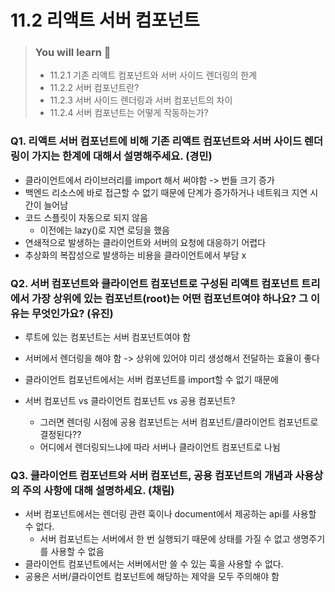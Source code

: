 # 11.2 리액트 서버 컴포넌트

> ### You will learn 📝
>
>- 11.2.1 기존 리액트 컴포넌트와 서버 사이드 렌더링의 한계
>- 11.2.2 서버 컴포넌트란?
>- 11.2.3 서버 사이드 렌더링과 서버 컴포넌트의 차이
>- 11.2.4 서버 컴포넌트는 어떻게 작동하는가?

### Q1. 리액트 서버 컴포넌트에 비해 기존 리액트 컴포넌트와 서버 사이드 렌더링이 가지는 한계에 대해서 설명해주세요. (경민)
- 클라이언트에서 라이브러리를 import 해서 써야함 -> 번들 크기 증가
- 백엔드 리소스에 바로 접근할 수 없기 때문에 단계가 증가하거나 네트워크 지연 시간이 늘어남
- 코드 스플릿이 자동으로 되지 않음
  - 이전에는 lazy()로 지연 로딩을 했음
- 연쇄적으로 발생하는 클라이언트와 서버의 요청에 대응하기 어렵다
- 추상화의 복잡성으로 발생하는 비용을 클라이언트에서 부담 x

### Q2. 서버 컴포넌트와 클라이언트 컴포넌트로 구성된 리액트 컴포넌트 트리에서 가장 상위에 있는 컴포넌트(root)는 어떤 컴포넌트여야 하나요? 그 이유는 무엇인가요? (유진)
- 루트에 있는 컴포넌트는 서버 컴포넌트여야 함
- 서버에서 렌더링을 해야 함 -> 상위에 있어야 미리 생성해서 전달하는 효율이 좋다
- 클라이언트 컴포넌트에서는 서버 컴포넌트를 import할 수 없기 때문에

- 서버 컴포넌트 vs 클라이언트 컴포넌트 vs 공용 컴포넌트?
  - 그러면 렌더링 시점에 공용 컴포넌트는 서버 컴포넌트/클라이언트 컴포넌트로 결정된다??
  - 어디에서 렌더링되느냐에 따라 서버나 클라이언트 컴포넌트로 나뉨 

### Q3. 클라이언트 컴포넌트와 서버 컴포넌트, 공용 컴포넌트의 개념과 사용상의 주의 사항에 대해 설명하세요. (채림)
- 서버 컴포넌트에서는 렌더링 관련 훅이나 document에서 제공하는 api를 사용할 수 없다.
  - 서버 컴포넌트는 서버에서 한 번 실행되기 때문에 상태를 가질 수 없고 생명주기를 사용할 수 없음
- 클라이언트 컴포넌트에서는 서버에서만 쓸 수 있는 훅을 사용할 수 없다.
- 공용은 서버/클라이언트 컴포넌트에 해당하는 제약을 모두 주의해야 함
